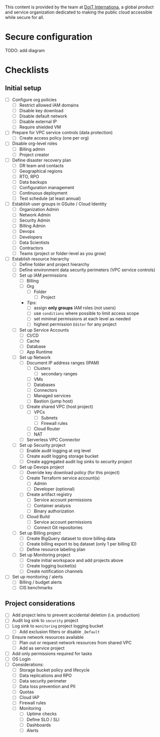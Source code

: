 This content is provided by the team at [DoiT Internationa](https://doit-intl.com), a global product and service organization dedicated to making the public cloud accessible while secure for all.

# Secure configuration
TODO: add diagram

# Checklists
## Initial setup
- [ ] Configure org policies
  - [ ] Restrict allowed IAM domains
  - [ ] Disable key download
  - [ ] Disable default network
  - [ ] Disable external IP
  - [ ] Require shielded VM
- [ ] Prepare for VPC service controls (data protection)
  - [ ] Create access policy (one per org)
- [ ] Disable org-level roles
  - [ ] Billing admin
  - [ ] Project creator
- [ ] Define disaster recovery plan
  - [ ] DR team and contacts
  - [ ] Geographical regions
  - [ ] RTO, RPO
  - [ ] Data backups
  - [ ] Configuration management
  - [ ] Continuous deployment
  - [ ] Test schedule (at least annual)
- [ ] Establish user groups in GSuite / Cloud Identity
  - [ ] Organization Admin
  - [ ] Network Admin
  - [ ] Security Admin
  - [ ] Billing Admin
  - [ ] Devops
  - [ ] Developers
  - [ ] Data Scientists
  - [ ] Contractors
  - [ ] Teams (project or folder-level as you grow)
- [ ] Establish resource hierarchy
  - [ ] Define folder and project hierarchy
  - [ ] Define environment data security perimeters (VPC service controls)
  - [ ] Set up IAM permissions
    - [ ] Billing
    - [ ] Org
      - [ ] Folder
        - [ ] Project
    - *Tips:*
      - [ ] assign **only groups** IAM roles (not users)
      - [ ] use `conditions` where possible to limit access scope
      - [ ] set minimal permissions at each level as needed
      - [ ] highest permission `Editor` for any project
  - [ ] Set up Service Accounts
    - [ ] CI/CD
    - [ ] Cache
    - [ ] Database
    - [ ] App Runtime
  - [ ] Set up Network
    - [ ] Document IP address ranges (IPAM)
      - [ ] Clusters
        - [ ] secondary ranges
      - [ ] VMs
      - [ ] Databases
      - [ ] Connectors
      - [ ] Managed services
      - [ ] Bastion (jump host)
    - [ ] Create shared VPC (host project)
      - [ ] VPCs
        - [ ] Subnets
        - [ ] Firewall rules
      - [ ] Cloud Router
      - [ ] NAT
    - [ ] Serverless VPC Connector
  - [ ] Set up Security project
    - [ ] Enable audit logging at org level
    - [ ] Create audit logging storage bucket
    - [ ] Create aggregated audit log sinks to security project
  - [ ] Set up Devops project
    - [ ] Override key download policy (for this project)
    - [ ] Create Terraform service account(s)
      - [ ] Admin
      - [ ] Developer (optional)
    - [ ] Create artifact registry
      - [ ] Service account permissions
      - [ ] Container analysis
      - [ ] Binary authorization
    - [ ] Cloud Build
      - [ ] Service account permissions
      - [ ] Connect Git repositories
  - [ ] Set up Billing project
    - [ ] Create BigQuery dataset to store billing data
    - [ ] Create billing export to bq dataset (only 1 per billing ID)
    - [ ] Define resource labeling plan
  - [ ] Set up Monitoring project
    - [ ] Create initial workspace and add projects above
    - [ ] Create logging bucket(s)
    - [ ] Create notification channels
- [ ] Set up monitoring / alerts
  - [ ] Billing / budget alerts
  - [ ] CIS benchmarks

## Project considerations
- [ ] Add project leins to prevent accidental deletion (i.e. production)
- [ ] Audit log sink to `security` project
- [ ] Log sink to `monitoring` project logging bucket
  - [ ] Add exclusion filters or disable `_Default`
- [ ] Ensure network resources available
  - [ ] Plan out or request network resources from shared VPC
  - [ ] Add as service project
- [ ] Add only permissions required for tasks
- [ ] OS Login
- [ ] Considerations:
  - [ ] Storage bucket policy and lifecycle
  - [ ] Data replications and RPO
  - [ ] Data security perimeter
  - [ ] Data loss prevention and PII
  - [ ] Quotas
  - [ ] Cloud IAP
  - [ ] Firewall rules
  - [ ] Monitoring
    - [ ] Uptime checks
    - [ ] Define SLO / SLI
    - [ ] Dashboards
    - [ ] Alerts
